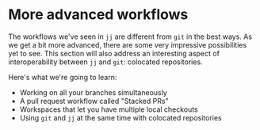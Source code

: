 # More advanced workflows

The workflows we've seen in `jj` are different from `git` in the best ways. As we
get a bit more advanced, there are some very impressive possibilities yet to
see. This section will also address an interesting aspect of interoperability
between `jj` and `git`: colocated repositories.

Here's what we're going to learn:

* Working on all your branches simultaneously
* A pull request workflow called "Stacked PRs"
* Workspaces that let you have multiple local checkouts
* Using `git` and `jj` at the same time with colocated repositories
